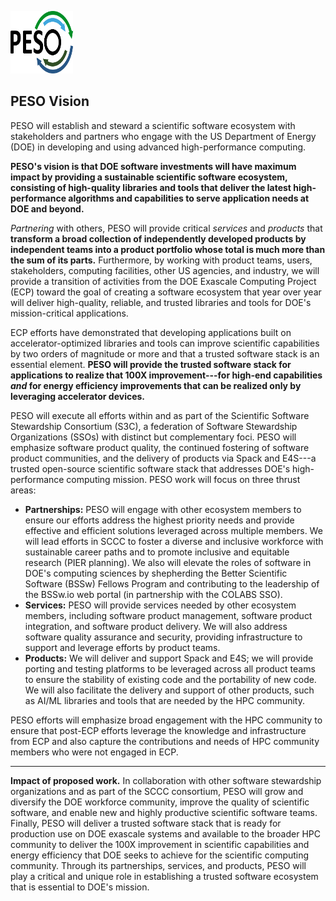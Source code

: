 <a href="https://pesoproject.org"><img src="PESO-Logo.png" alt="PESO Logo" style="width:100px;height:100px;"></a>

## PESO Vision

PESO will establish and steward a scientific software ecosystem with stakeholders and partners who engage with the US Department of Energy (DOE) in developing and using advanced high-performance computing.

**PESO's vision is that DOE software investments will have maximum impact by providing a sustainable scientific software ecosystem, consisting of high-quality libraries and tools that deliver the latest high-performance algorithms and capabilities to serve application needs at DOE and beyond.**

*Partnering* with others, PESO will provide critical *services* and *products* that **transform a broad collection of independently developed products by independent teams into a product portfolio whose total is much more than the sum of its parts.** Furthermore, by working with product teams, users, stakeholders, computing facilities, other US agencies, and industry, we will provide a transition of activities from the DOE Exascale Computing Project (ECP) toward the goal of creating a software ecosystem that year over year will deliver high-quality, reliable, and trusted libraries and tools for DOE's mission-critical applications.

ECP efforts have demonstrated that developing applications built on accelerator-optimized libraries and tools can improve scientific capabilities by two orders of magnitude or more and that a trusted software stack is an essential element. **PESO will provide the trusted software stack for applications to realize that 100X improvement---for high-end capabilities _and_ for energy efficiency improvements that can be realized only by leveraging accelerator devices.**

PESO will execute all efforts within and as part of the Scientific Software Stewardship Consortium (S3C), a federation of Software Stewardship Organizations (SSOs) with distinct but complementary foci. PESO will emphasize software product quality, the continued fostering of software product communities, and the delivery of products via Spack and E4S---a trusted open-source scientific software stack that addresses DOE's high-performance computing mission.
PESO work will focus on three thrust areas:

- **Partnerships:** PESO will engage with other ecosystem members to ensure our efforts address the highest priority needs and provide effective and efficient solutions leveraged across multiple members. We will lead efforts in SCCC to foster a diverse and inclusive workforce with sustainable career paths and to promote inclusive and equitable research (PIER planning). We also will elevate the roles of software in DOE's computing sciences by shepherding the Better Scientific Software (BSSw) Fellows Program and contributing to the leadership of the BSSw.io web portal (in partnership with the COLABS SSO).
- **Services:** PESO will provide services needed by other ecosystem members, including software product management, software product integration, and software product delivery. We will also address software quality assurance and security, providing infrastructure to support and leverage efforts by product teams.
- **Products:** We will deliver and support Spack and E4S; we will provide porting and testing platforms to be leveraged across all product teams to ensure the stability of existing code and the portability of new code. We will also facilitate the delivery and support of other products, such as AI/ML libraries and tools that are needed by the HPC community.

PESO efforts will emphasize broad engagement with the HPC community to ensure that post-ECP efforts leverage the knowledge and infrastructure from ECP and also capture the contributions and needs of HPC community members who were not engaged in ECP.

---

**Impact of proposed work.**
In collaboration with other software stewardship organizations and as part of the SCCC consortium, PESO will grow and diversify the DOE workforce community, improve the quality of scientific software, and enable new and highly productive scientific software teams. Finally, PESO will deliver a trusted software stack that is ready for production use on DOE exascale systems and available to the broader HPC community to deliver the 100X improvement in scientific capabilities and energy efficiency that DOE seeks to achieve for the scientific computing community. Through its partnerships, services, and products, PESO will play a critical and unique role in establishing a trusted software ecosystem that is essential to DOE's mission.
